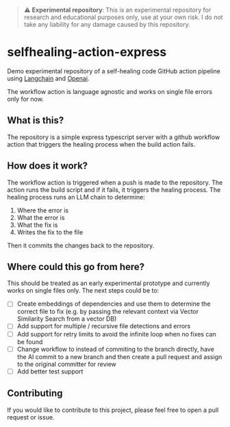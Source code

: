 > :warning: **Experimental repository**: This is an experimental repository for research and educational purposes only, use at your own risk. I do not take any liability for any damage caused by this repository.

# selfhealing-action-express
Demo experimental repository of a self-healing code GitHub action pipeline using [Langchain](https://github.com/hwchase17/langchain) and [Openai](https://openai.com/).

The workflow action is language agnostic and works on single file errors only for now.

## What is this?
The repository is a simple express typescript server with a github workflow action that triggers the healing process when the build action fails.

## How does it work?

The workflow action is triggered when a push is made to the repository. The action runs the build script and if it fails, it triggers the healing process. The healing process runs an LLM chain to determine:

1. Where the error is
2. What the error is
3. What the fix is
4. Writes the fix to the file

Then it commits the changes back to the repository.

## Where could this go from here?
This should be treated as an early experimental prototype and currently works on single files only. The next steps could be to:

<!-- checkmark -->
- [ ] Create embeddings of dependencies and use them to determine the correct file to fix (e.g. by passing the relevant context via Vector Similarity Search from a vector DB)
- [ ] Add support for multiple / recursive file detections and errors
- [ ] Add support for retry limits to avoid the infinite loop when no fixes can be found
- [ ] Change workflow to instead of commiting to the branch directly, have the AI commit to a new branch and then create a pull request and assign to the original committer for review
- [ ] Add better test support

## Contributing
If you would like to contribute to this project, please feel free to open a pull request or issue.